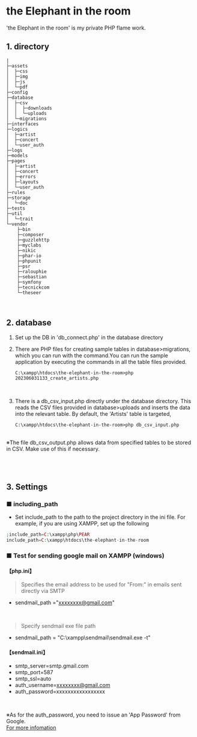 # the Elephant in the room
'the Elephant in the room' is my private PHP flame work.

## 1. directory
```
|
├─assets
│  ├─css
│  ├─img
│  ├─js
│  └─pdf
├─config
├─database
│  ├─csv
│  │  ├─downloads
│  │  └─uploads
│  └─migrations
├─interfaces
├─logics
│  ├─artist
│  ├─concert
│  └─user_auth
├─logs
├─models
├─pages
│  ├─artist
│  ├─concert
│  ├─errors
│  ├─layouts
│  └─user_auth
├─rules
├─storage
│  └─doc
├─tests
├─util
│  └─trait
└─vendor
    ├─bin
    ├─composer
    ├─guzzlehttp
    ├─myclabs
    ├─nikic
    ├─phar-io
    ├─phpunit
    ├─psr
    ├─ralouphie
    ├─sebastian
    ├─symfony
    ├─tecnickcom
    └─theseer
```

<br>

## 2. database
1. Set up the DB in 'db_connect.php' in the database directory 
2. There are PHP files for creating sample tables in database>migrations, which you can run with the command.You can run the sample application by executing the commands in all the table files provided.

    ```
    C:\xampp\htdocs\the-elephant-in-the-room>php 202306031133_create_artists.php
    ```
<br>

3. There is a db_csv_input.php directly under the database directory. This reads the CSV files provided in database>uploads and inserts the data into the relevant table. By default, the 'Artists' table is targeted,
    ```
    C:\xampp\htdocs\the-elephant-in-the-room>php db_csv_input.php
    ```
<br>
※The file db_csv_output.php allows data from specified tables to be stored in CSV. Make use of this if necessary.

<br>　

## 3. Settings

### ■ including_path
- Set include_path to the path to the project directory in the ini file.
For example, if you are using XAMPP, set up the following
```php
;include_path=C:\xampp\php\PEAR
include_path=C:\xampp\htdocs\the-elephant-in-the-room
```
 
### ■ Test for sending google mail on XAMPP (windows)

#### 【php.ini】
> Specifies the email address to be used for "From:" in emails sent directly via SMTP 
- sendmail_path ="xxxxxxxx@gmail.com"

<br>

>Specify sendmail exe file path
- sendmail_path = "C:\xampp\sendmail\sendmail.exe -t"

#### 【sendmail.ini】
- smtp_server=smtp.gmail.com
- smtp_port=587
- smtp_ssl=auto
- auth_username=xxxxxxxx@gmail.com
- auth_password=xxxxxxxxxxxxxxxxx

<br>

※As for the auth_password, you need to issue an 'App Password' from Google.
<br>[For more infomation](https://myaccount.google.com/signinoptions/two-step-verification)